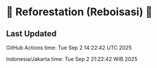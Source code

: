 
# 🌳 Reforestation (Reboisasi) 🌲

## Last Updated

GitHub Actions time: Tue Sep  2 14:22:42 UTC 2025

Indonesia/Jakarta time: Tue Sep  2 21:22:42 WIB 2025
